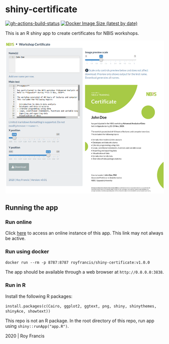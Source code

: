 # shiny-certificate

[![gh-actions-build-status](https://github.com/royfrancis/shiny-certificate/workflows/build/badge.svg)](https://github.com/royfrancis/shiny-certificate/actions?workflow=build) [![Docker Image Size (latest by date)](https://img.shields.io/docker/image-size/royfrancis/shiny-certificate?label=dockerhub)](https://hub.docker.com/repository/docker/royfrancis/shiny-certificate)

This is an R shiny app to create certificates for NBIS workshops.

![](preview.png)

## Running the app

### Run online

Click [here](https://roymf.shinyapps.io/certificate/) to access an online instance of this app. This link may not always be active.

### Run using docker

```
docker run --rm -p 8787:8787 royfrancis/shiny-certificate:v1.0.0
```

The app should be available through a web browser at `http://0.0.0.0:3838`.

### Run in R

Install the following R packages:

```
install.packages(c(Cairo, ggplot2, ggtext, png, shiny, shinythemes, shinyAce, showtext))
```

This repo is not an R package. In the root directory of this repo, run app using `shiny::runApp("app.R")`.

2020 | Roy Francis
